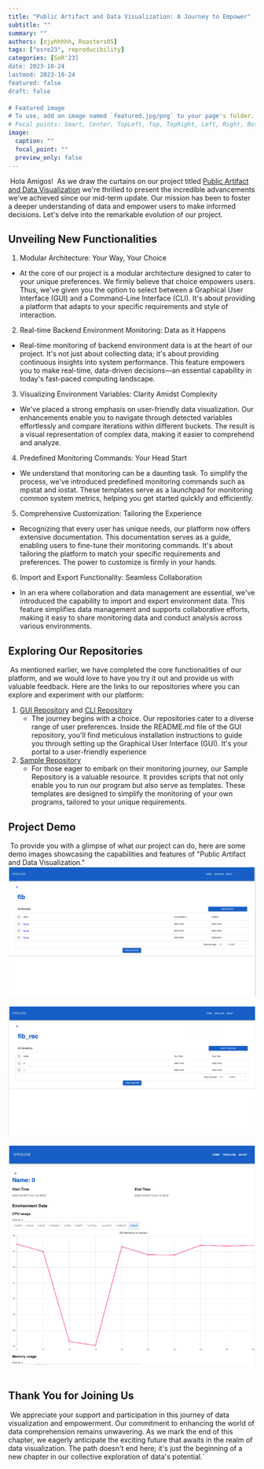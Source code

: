 ```yaml
---
title: "Public Artifact and Data Visualization: A Journey to Empower"
subtitle: ""
summary: ""
authors: [zjyhhhhh, Roasters05]
tags: ["osre23", reproducibility]
categories: [SoR'23]
date: 2023-10-24
lastmod: 2023-10-24
featured: false
draft: false

# Featured image
# To use, add an image named `featured.jpg/png` to your page's folder.
# Focal points: Smart, Center, TopLeft, Top, TopRight, Left, Right, BottomLeft, Bottom, BottomRight.
image:
  caption: ""
  focal_point: ""
  preview_only: false
---
```


​
Hola Amigos!
​
As we draw the curtains on our project titled [Public Artifact and Data Visualization](/project/osre23/intel/artifactviz) we're thrilled to present the incredible advancements we've achieved since our mid-term update. Our mission has been to foster a deeper understanding of data and empower users to make informed decisions. Let's delve into the remarkable evolution of our project.

## Unveiling New Functionalities

1. Modular Architecture: Your Way, Your Choice

- At the core of our project is a modular architecture designed to cater to your unique preferences. We firmly believe that choice empowers users. Thus, we've given you the option to select between a Graphical User Interface (GUI) and a Command-Line Interface (CLI). It's about providing a platform that adapts to your specific requirements and style of interaction.

2. Real-time Backend Environment Monitoring: Data as it Happens

- Real-time monitoring of backend environment data is at the heart of our project. It's not just about collecting data; it's about providing continuous insights into system performance. This feature empowers you to make real-time, data-driven decisions—an essential capability in today's fast-paced computing landscape.

3. Visualizing Environment Variables: Clarity Amidst Complexity

- We've placed a strong emphasis on user-friendly data visualization. Our enhancements enable you to navigate through detected variables effortlessly and compare iterations within different buckets. The result is a visual representation of complex data, making it easier to comprehend and analyze.

4. Predefined Monitoring Commands: Your Head Start

- We understand that monitoring can be a daunting task. To simplify the process, we've introduced predefined monitoring commands such as mpstat and iostat. These templates serve as a launchpad for monitoring common system metrics, helping you get started quickly and efficiently.

5. Comprehensive Customization: Tailoring the Experience

- Recognizing that every user has unique needs, our platform now offers extensive documentation. This documentation serves as a guide, enabling users to fine-tune their monitoring commands. It's about tailoring the platform to match your specific requirements and preferences. The power to customize is firmly in your hands.

6. Import and Export Functionality: Seamless Collaboration

- In an era where collaboration and data management are essential, we've introduced the capability to import and export environment data. This feature simplifies data management and supports collaborative efforts, making it easy to share monitoring data and conduct analysis across various environments.

## Exploring Our Repositories

​
As mentioned earlier, we have completed the core functionalities of our platform, and we would love to have you try it out and provide us with valuable feedback. Here are the links to our repositories where you can explore and experiment with our platform:
​

1. [GUI Repository](https://github.com/PublicExperimentDatabase/PublicExperimentGUI) and [CLI Repository](https://github.com/PublicExperimentDatabase/PublicExperimentCLI)
   - The journey begins with a choice. Our repositories cater to a diverse range of user preferences. Inside the README.md file of the GUI repository, you'll find meticulous installation instructions to guide you through setting up the Graphical User Interface (GUI). It's your portal to a user-friendly experience
2. [Sample Repository](https://github.com/PublicExperimentDatabase/test-experiment)
   - For those eager to embark on their monitoring journey, our Sample Repository is a valuable resource. It provides scripts that not only enable you to run our program but also serve as templates. These templates are designed to simplify the monitoring of your own programs, tailored to your unique requirements.
     ​

## Project Demo

​
To provide you with a glimpse of what our project can do, here are some demo images showcasing the capabilities and features of "Public Artifact and Data Visualization."
​
![](feature1.png)
​
![](feature2.png)
​
![](feature3.png)
​

## Thank You for Joining Us

​
We appreciate your support and participation in this journey of data visualization and empowerment. Our commitment to enhancing the world of data comprehension remains unwavering. As we mark the end of this chapter, we eagerly anticipate the exciting future that awaits in the realm of data visualization. The path doesn't end here; it's just the beginning of a new chapter in our collective exploration of data's potential.`
​
